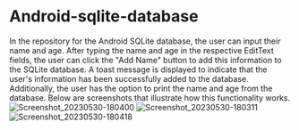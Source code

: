 # Android-sqlite-database
In the repository for the Android SQLite database, the user can input their name and age. After typing the name and age in the respective EditText fields, the user can click the "Add Name" button to add this information to the SQLite database. A toast message is displayed to indicate that the user's information has been successfully added to the database. Additionally, the user has the option to print the name and age from the database. Below are screenshots that illustrate how this functionality works.
![Screenshot_20230530-180400](https://github.com/Kimani-dev931/Android-sqlite-database/assets/77829096/907319a3-d26a-4bc3-9aca-703daec066cd)
![Screenshot_20230530-180311](https://github.com/Kimani-dev931/Android-sqlite-database/assets/77829096/5cde4c5b-b163-416d-941f-9add48a3b5a9)
![Screenshot_20230530-180418](https://github.com/Kimani-dev931/Android-sqlite-database/assets/77829096/ce4fe677-ed31-4b03-b31b-c01403544bb3)

